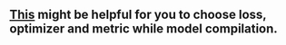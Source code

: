 ## [This](https://chatgpt.com/share/b36661e1-4260-4325-83ab-562057644411) might be helpful for you to choose loss, optimizer and metric while model compilation.
